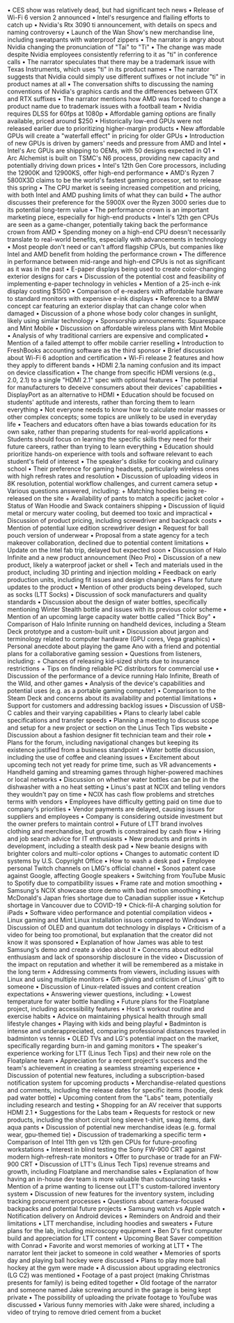 • CES show was relatively dead, but had significant tech news
• Release of Wi-Fi 6 version 2 announced
• Intel's resurgence and flailing efforts to catch up
• Nvidia's Rtx 3090 ti announcement, with details on specs and naming controversy
• Launch of the Wan Show's new merchandise line, including sweatpants with waterproof zippers
• The narrator is angry about Nvidia changing the pronunciation of "Tai" to "Ti"
• The change was made despite Nvidia employees consistently referring to it as "ti" in conference calls
• The narrator speculates that there may be a trademark issue with Texas Instruments, which uses "ti" in its product names
• The narrator suggests that Nvidia could simply use different suffixes or not include "ti" in product names at all
• The conversation shifts to discussing the naming conventions of Nvidia's graphics cards and the differences between GTX and RTX suffixes
• The narrator mentions how AMD was forced to change a product name due to trademark issues with a football team
• Nvidia requires DLSS for 60fps at 1080p
• Affordable gaming options are finally available, priced around $250
• Historically low-end GPUs were not released earlier due to prioritizing higher-margin products
• New affordable GPUs will create a "waterfall effect" in pricing for older GPUs
• Introduction of new GPUs is driven by gamers' needs and pressure from AMD and Intel
• Intel's Arc GPUs are shipping to OEMs, with 50 designs expected in Q1
• Arc Alchemist is built on TSMC's N6 process, providing new capacity and potentially driving down prices
• Intel's 12th Gen Core processors, including the 12900K and 12900KS, offer high-end performance
• AMD's Ryzen 7 5800X3D claims to be the world's fastest gaming processor, set to release this spring
• The CPU market is seeing increased competition and pricing, with both Intel and AMD pushing limits of what they can build
• The author discusses their preference for the 5900X over the Ryzen 3000 series due to its potential long-term value
• The performance crown is an important marketing piece, especially for high-end products
• Intel's 12th gen CPUs are seen as a game-changer, potentially taking back the performance crown from AMD
• Spending money on a high-end CPU doesn't necessarily translate to real-world benefits, especially with advancements in technology
• Most people don't need or can't afford flagship CPUs, but companies like Intel and AMD benefit from holding the performance crown
• The difference in performance between mid-range and high-end CPUs is not as significant as it was in the past
• E-paper displays being used to create color-changing exterior designs for cars
• Discussion of the potential cost and feasibility of implementing e-paper technology in vehicles
• Mention of a 25-inch e-ink display costing $1500
• Comparison of e-readers with affordable hardware to standard monitors with expensive e-ink displays
• Reference to a BMW concept car featuring an exterior display that can change color when damaged
• Discussion of a phone whose body color changes in sunlight, likely using similar technology
• Sponsorship announcements: Squarespace and Mint Mobile
• Discussion on affordable wireless plans with Mint Mobile
• Analysis of why traditional carriers are expensive and complicated
• Mention of a failed attempt to offer mobile carrier reselling
• Introduction to FreshBooks accounting software as the third sponsor
• Brief discussion about Wi-Fi 6 adoption and certification
• Wi-Fi release 2 features and how they apply to different bands
• HDMI 2.1a naming confusion and its impact on device classification
• The change from specific HDMI versions (e.g., 2.0, 2.1) to a single "HDMI 2.1" spec with optional features
• The potential for manufacturers to deceive consumers about their devices' capabilities
• DisplayPort as an alternative to HDMI
• Education should be focused on students' aptitude and interests, rather than forcing them to learn everything
• Not everyone needs to know how to calculate molar masses or other complex concepts; some topics are unlikely to be used in everyday life
• Teachers and educators often have a bias towards education for its own sake, rather than preparing students for real-world applications
• Students should focus on learning the specific skills they need for their future careers, rather than trying to learn everything
• Education should prioritize hands-on experience with tools and software relevant to each student's field of interest
• The speaker's dislike for cooking and culinary school
• Their preference for gaming headsets, particularly wireless ones with high refresh rates and resolution
• Discussion of uploading videos in 8K resolution, potential workflow challenges, and current camera setup
• Various questions answered, including:
	+ Matching hoodies being re-released on the site
	+ Availability of pants to match a specific jacket color
	+ Status of Wan Hoodie and Swack containers shipping
• Discussion of liquid metal or mercury water cooling, but deemed too toxic and impractical
• Discussion of product pricing, including screwdriver and backpack costs
• Mention of potential luxe edition screwdriver design
• Request for ball pouch version of underwear
• Proposal from a state agency for a tech makeover collaboration, declined due to potential content limitations
• Update on the Intel fab trip, delayed but expected soon
• Discussion of Halo Infinite and a new product announcement (Neo Pro)
• Discussion of a new product, likely a waterproof jacket or shell
• Tech and materials used in the product, including 3D printing and injection molding
• Feedback on early production units, including fit issues and design changes
• Plans for future updates to the product
• Mention of other products being developed, such as socks (LTT Socks)
• Discussion of sock manufacturers and quality standards
• Discussion about the design of water bottles, specifically mentioning Winter Stealth bottle and issues with its previous color scheme
• Mention of an upcoming large capacity water bottle called "Thick Boy"
• Comparison of Halo Infinite running on handheld devices, including a Steam Deck prototype and a custom-built unit
• Discussion about jargon and terminology related to computer hardware (GPU cores, Vega graphics)
• Personal anecdote about playing the game Ano with a friend and potential plans for a collaborative gaming session
• Questions from listeners, including:
	+ Chances of releasing kid-sized shirts due to insurance restrictions
	+ Tips on finding reliable PC distributors for commercial use
• Discussion of the performance of a device running Halo Infinite, Breath of the Wild, and other games
• Analysis of the device's capabilities and potential uses (e.g. as a portable gaming computer)
• Comparison to the Steam Deck and concerns about its availability and potential limitations
• Support for customers and addressing backlog issues
• Discussion of USB-C cables and their varying capabilities
• Plans to clearly label cable specifications and transfer speeds
• Planning a meeting to discuss scope and setup for a new project or section on the Linus Tech Tips website
• Discussion about a fashion designer fit technician team and their role
• Plans for the forum, including navigational changes but keeping its existence justified from a business standpoint
• Water bottle discussion, including the use of coffee and cleaning issues
• Excitement about upcoming tech not yet ready for prime time, such as VR advancements
• Handheld gaming and streaming games through higher-powered machines or local networks
• Discussion on whether water bottles can be put in the dishwasher with a no heat setting
• Linus's past at NCIX and telling vendors they wouldn't pay on time
• NCIX has cash flow problems and stretches terms with vendors
• Employees have difficulty getting paid on time due to company's priorities
• Vendor payments are delayed, causing issues for suppliers and employees
• Company is considering outside investment but the owner prefers to maintain control
• Future of LTT brand involves clothing and merchandise, but growth is constrained by cash flow
• Hiring and job search advice for IT enthusiasts
• New products and prints in development, including a stealth desk pad
• New beanie designs with brighter colors and multi-color options
• Changes to automatic content ID systems by U.S. Copyright Office
• How to wash a desk pad
• Employee personal Twitch channels on LMG's official channel
• Sonos patent case against Google, affecting Google speakers
• Switching from YouTube Music to Spotify due to compatibility issues
• Frame rate and motion smoothing
• Samsung's NCIX showcase store demo with bad motion smoothing
• McDonald's Japan fries shortage due to Canadian supplier issue
• Ketchup shortage in Vancouver due to COVID-19
• Chick-fil-A charging solution for iPads
• Software video performance and potential compilation videos
• Linux gaming and Mint Linux installation issues compared to Windows
• Discussion of OLED and quantum dot technology in displays
• Criticism of a video for being too promotional, but explanation that the creator did not know it was sponsored
• Explanation of how James was able to test Samsung's demo and create a video about it
• Concerns about editorial enthusiasm and lack of sponsorship disclosure in the video
• Discussion of the impact on reputation and whether it will be remembered as a mistake in the long term
• Addressing comments from viewers, including issues with Linux and using multiple monitors
• Gift-giving and criticism of Linus' gift to someone
• Discussion of Linux-related issues and content creation expectations
• Answering viewer questions, including:
  • Lowest temperature for water bottle handling
  • Future plans for the Floatplane project, including accessibility features
  • Host's workout routine and exercise habits
  • Advice on maintaining physical health through small lifestyle changes
• Playing with kids and being playful
• Badminton is intense and underappreciated, comparing professional distances traveled in badminton vs tennis
• OLED TVs and LG's potential impact on the market, specifically regarding burn-in and gaming monitors
• The speaker's experience working for LTT (Linus Tech Tips) and their new role on the Floatplane team
• Appreciation for a recent project's success and the team's achievement in creating a seamless streaming experience
• Discussion of potential new features, including a subscription-based notification system for upcoming products
• Merchandise-related questions and comments, including the release dates for specific items (hoodie, desk pad water bottle)
• Upcoming content from the "Labs" team, potentially including research and testing
• Shopping for an AV receiver that supports HDMI 2.1
• Suggestions for the Labs team
• Requests for restock or new products, including the short circuit long sleeve t-shirt, swag items, dark aqua pants
• Discussion of potential new merchandise ideas (e.g. formal wear, gpu-themed tie)
• Discussion of trademarking a specific term
• Comparison of Intel 11th gen vs 12th gen CPUs for future-proofing workstations
• Interest in blind testing the Sony FW-900 CRT against modern high-refresh-rate monitors
• Offer to purchase or trade for an FW-900 CRT
• Discussion of LTT's (Linus Tech Tips) revenue streams and growth, including Floatplane and merchandise sales
• Explanation of how having an in-house dev team is more valuable than outsourcing tasks
• Mention of a prime wanting to license out LTT's custom-tailored inventory system
• Discussion of new features for the inventory system, including tracking procurement processes
• Questions about camera-focused backpacks and potential future projects
• Samsung watch vs Apple watch
• Notification delivery on Android devices
• Reminders on Android and their limitations
• LTT merchandise, including hoodies and sweaters
• Future plans for the lab, including microscopy equipment
• Ben D's first computer build and appreciation for LTT content
• Upcoming Beat Saver competition with Conrad
• Favorite and worst memories of working at LTT
• The narrator lent their jacket to someone in cold weather
• Memories of sports day and playing ball hockey were discussed
• Plans to play more ball hockey at the gym were made
• A discussion about upgrading electronics (LG C2) was mentioned
• Footage of a past project (making Christmas presents for family) is being edited together
• Old footage of the narrator and someone named Jake screwing around in the garage is being kept private
• The possibility of uploading the private footage to YouTube was discussed
• Various funny memories with Jake were shared, including a video of trying to remove dried cement from a bucket